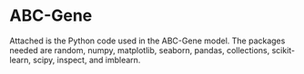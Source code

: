 # ABC-Gene

Attached is the Python code used in the ABC-Gene model. The packages needed are random, numpy, matplotlib, seaborn, pandas, collections, scikit-learn, scipy, inspect, and imblearn. 
